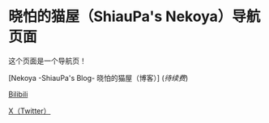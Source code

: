 # 晓怕的猫屋（ShiauPa's Nekoya）导航页面
这个页面是一个导航页！

[Nekoya -ShiauPa's Blog- 晓怕的猫屋（博客）]
(*待续费*)

[Bilibili](https://space.bilibili.com/285012554?spm_id_from=333.1007.0.0)

[X（Twitter）](https://twitter.com/ShiauPa_aino)
